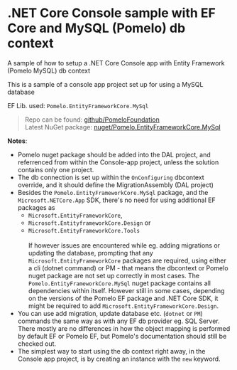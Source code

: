 # .NET Core Console sample with EF Core and MySQL (Pomelo) db context
A sample of how to setup a .NET Core Console app with Entity Framework (Pomelo MySQL) db context

This is a sample of a console app project set up for using a MySQL database

EF Lib. used: `Pomelo.EntityFrameworkCore.MySql`

> Repo can be found: [github/PomeloFoundation](https://github.com/PomeloFoundation/Pomelo.EntityFrameworkCore.MySql)<br>
> Latest NuGet package: [nuget/Pomelo.EntityFrameworkCore.MySql](https://www.nuget.org/packages/Pomelo.EntityFrameworkCore.MySql) 

**Notes**:
- Pomelo nuget package should be added into the DAL project, and referrenced from within the Console-app project, 
unless the solution contains only one project.
- The db connection is set up within the `OnConfiguring` dbcontext override, and it should define the MigrationAssembly (DAL project)
- Besides the `Pomelo.EntityFrameworkCore.MySql` package, and the `Microsoft.NETCore.App` SDK, 
there's no need for using additional EF packages as 
  - `Microsoft.EntityFrameworkCore`, 
  - `Microsoft.EntityframeworkCore.Design` or 
  - `Microsoft.EntityFrameworkCore.Tools`<br><br>
If however issues are encountered while eg. adding migrations or updating the database, prompting that any 
`Microsoft.EntityFrameworkCore` packages are required, using either a cli (dotnet command) or PM - 
that means the dbcontext or Pomelo nuget package are not set up correctly in most cases. The `Pomelo.EntityFrameworkCore.MySql` nuget package contains all dependencies within itself. However still in some cases, depending on the versions of the Pomelo EF package and .NET Core SDK, it might be required to add `Microsoft.EntityFrameworkCore.Design`.
- You can use add migration, update database etc. (`dotnet` or `PM`) commands the same way as with any EF db provider eg. SQL Server.
There mostly are no differences in how the object mapping is performed by default EF or Pomelo EF, 
but Pomelo's documentation should still be checked out.
- The simplest way to start using the db context right away, in the Console app project, is by creating an instance with the `new` keyword.

